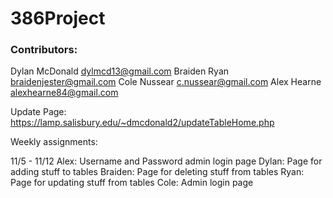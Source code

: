# 386Project
### Contributors:
Dylan McDonald dylmcd13@gmail.com
Braiden Ryan braidenjester@gmail.com
Cole Nussear c.nussear@gmail.com
Alex Hearne alexhearne84@gmail.com

Update Page:
https://lamp.salisbury.edu/~dmcdonald2/updateTableHome.php



Weekly assignments:

11/5 - 11/12
Alex: Username and Password admin login page
Dylan: Page for adding stuff to tables 
Braiden: Page for deleting stuff from tables
Ryan: Page for updating stuff from tables
Cole: Admin login page

